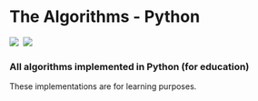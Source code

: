 # The Algorithms - Python
![](https://img.shields.io/github/last-commit/k-wachira/Data-Structures-and-Algorithms)&nbsp;
![](https://img.shields.io/github/repo-size/k-wachira/Data-Structures-and-Algorithms?style=flat-square  )&nbsp;




### All algorithms implemented in Python (for education)

These implementations are for learning purposes. 






